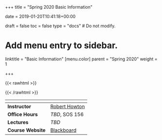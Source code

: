 +++
title = "Spring 2020 Basic Information"

date = 2019-01-20T10:41:18+00:00

draft = false
toc = false
type = "docs"  # Do not modify.

# Add menu entry to sidebar.
linktitle = "Basic Information"
[menu.color]
  parent = "Spring 2020"
  weight = 1

+++

{{< rawhtml >}}
<style>
  a:active,
  a:focus,
  a:hover {
    color: #9b9b9b;
    /* color: #ffdbdc; */
  }
</style>
{{< /rawhtml >}}

|<span>                 |                                          |
|------------------     | -----------------------------------------|
| **Instructor**        | [Robert Howton <i class="far fa-envelope"></i>](mailto:rhowton@ku.edu.tr)                                      |
| **Office Hours**        | _TBD_, SOS 156               |
| **Lectures**          | _TBD_              |
| **Course Website**    | [Blackboard](https://ku.blackboard.com/) |
